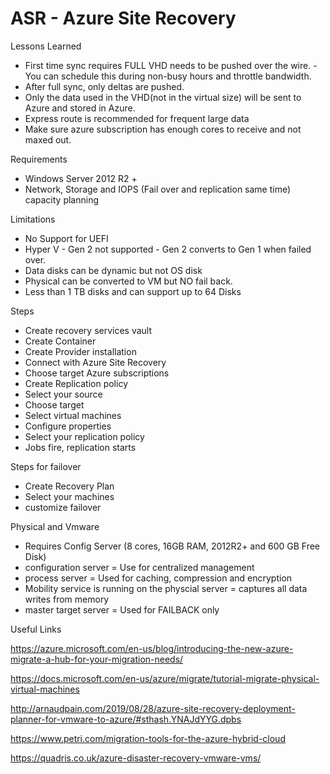 # ASR - Azure Site Recovery

Lessons Learned

- First time sync requires FULL VHD needs to be pushed over the wire. - You can schedule this during non-busy hours and throttle bandwidth.
- After full sync, only deltas are pushed.
- Only the data used in the VHD(not in the virtual size) will be sent to Azure and stored in Azure.
- Express route is recommended for frequent large data
- Make sure azure subscription has enough cores to receive and not maxed out.

Requirements
- Windows Server 2012 R2 +
- Network, Storage and IOPS (Fail over and replication same time) capacity planning

Limitations
- No Support for UEFI
- Hyper V - Gen 2 not supported - Gen 2 converts to Gen 1 when failed over.
- Data disks can be dynamic but not OS disk
- Physical can be converted to VM but NO fail back.
- Less than 1 TB disks and can support up to 64 Disks

Steps
- Create recovery services vault
- Create Container
- Create Provider installation
- Connect with Azure Site Recovery
- Choose target Azure subscriptions
- Create Replication policy
- Select your source
- Choose target
- Select virtual machines
- Configure properties
- Select your replication policy
- Jobs fire, replication starts

Steps for failover
- Create Recovery Plan
- Select your machines
- customize failover

Physical and Vmware
- Requires Config Server (8 cores, 16GB RAM, 2012R2+ and 600 GB Free Disk)
- configuration server = Use for centralized management
- process server = Used for caching, compression and encryption
- Mobility service is running on the physcial server = captures all data writes from memory
- master target server = Used for FAILBACK only

Useful Links

https://azure.microsoft.com/en-us/blog/introducing-the-new-azure-migrate-a-hub-for-your-migration-needs/

https://docs.microsoft.com/en-us/azure/migrate/tutorial-migrate-physical-virtual-machines

http://arnaudpain.com/2019/08/28/azure-site-recovery-deployment-planner-for-vmware-to-azure/#sthash.YNAJdYYG.dpbs

https://www.petri.com/migration-tools-for-the-azure-hybrid-cloud

https://quadris.co.uk/azure-disaster-recovery-vmware-vms/


